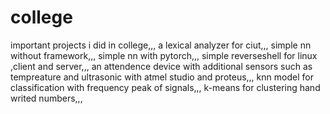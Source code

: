 # college
important projects i did in college,,,
a lexical analyzer for ciut,,,
simple nn without framework,,,
simple nn with pytorch,,,
simple reverseshell for linux ,client and server,,,
an attendence device with additional sensors such as tempreature and ultrasonic with atmel studio and proteus,,,
knn model for classification with frequency peak of signals,,,
k-means for clustering hand writed numbers,,,
